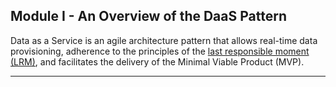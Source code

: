 ## Module I - An Overview of the DaaS Pattern

Data as a Service is an agile architecture pattern that allows real-time data provisioning, adherence to the principles of the [last responsible moment (LRM)](lrm.md), and facilitates the delivery of the Minimal Viable Product (MVP).

---